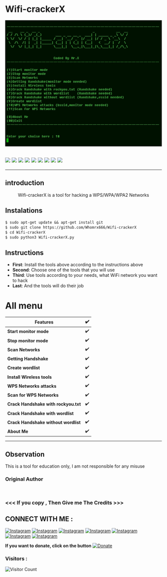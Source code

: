 # Wifi-crackerX 
![Wifi-crackerX preview](Wifi-crackerX.jpg)
<h2><img src="https://img.shields.io/badge/Author-Mr.X-blueviolet"/>
<img src="https://img.shields.io/badge/Wifi-crackerX-red"/>
<img src="https://img.shields.io/badge/Made%20with-Python%20-yellowgreen"/> <img src="https://img.shields.io/badge/Version-1.0cf"/>
<img src="https://img.shields.io/github/issues/Whomrx666/Wifi-crackerX.svg?color=%23ff0000"/> <img
<img src="https://img.shields.io/github/issues-closed/Whomrx666/Wifi-crackerX.svg?color=%2300cc00"/> <img
<img src="https://img.shields.io/github/forks/Whomrx666/Wifi-crackerX.svg?color=%23ffff00"/> <img
<img src="https://img.shields.io/github/stars/Whomrx666/Wifi-crackerX.svg?color=%23ff3300"/> <img
<img src="https://img.shields.io/github/license/Whomrx666/Wifi-crackerX.svg?color=%230000ff"/> <img
</center>
  </h2>
  <hr>

## introduction
<p align="center">
Wifi-crackerX is a tool for hacking a WPS/WPA/WPA2 Networks
  </details>

## Instalations
```
$ sudo apt-get update && apt-get install git
$ sudo git clone https://github.com/Whomrx666/Wifi-crackerX 
$ cd Wifi-crackerX 
$ sudo python3 Wifi-crackerX.py
```

## Instructions
- **First**: Install the tools above according to the instructions above
- **Second**: Choose one of the tools that you will use
- **Third**: Use tools according to your needs, what WiFi network you want to hack 
- **Last**: And the tools will do their job

# All menu
| Features | ✔️ |
|--------|--------|
| **Start monitor mode** |✔️ |
| **Stop monitor mode** |✔️ |
| **Scan Networks** |✔️ |
| **Getting Handshake** |✔️ |
| **Create wordlist** |✔️ |
| **Install Wireless tools** |✔️ |
| **WPS Networks attacks** |✔️ |
| **Scan for WPS Networks** |✔️ |
| **Crack Handshake with rockyou.txt** |✔️ |
| **Crack Handshake with wordlist** |✔️ |
| **Crack Handshake without wordlist** |✔️ |
| **About Me** |✔️ |
---------

## Observation
This is a tool for education only, I am not responsible for any misuse
### Original Author
<a href="https://github.com/Whomrx666"><img src="https://img.shields.io/badge/Original-Author-brightgreen.svg" alt=""/></a>

### <<< If you copy , Then Give me The Credits >>>

## CONNECT WITH ME :

[![Instagram](https://img.shields.io/badge/WEBSITE-VISIT-yellow?style=for-the-badge&logo=blogger)](https://whomrxhackers.blogspot.com/)
[![Instagram](https://img.shields.io/badge/TWITTER-FOLLOW-red?style=for-the-badge&logo=x)](https://twitter.com/whomrx666)
[![Instagram](https://img.shields.io/badge/YOUTUBE-SUBSCRIBE-red?style=for-the-badge&logo=youtube)](https://youtube.com/@whomrx666)
[![Instagram](https://img.shields.io/badge/FACEBOOK-LIKE-red?style=for-the-badge&logo=facebook)](https://facebook.com/https://www.facebook.com/whomrx.666)
[![Instagram](https://img.shields.io/badge/TELEGRAM-CONNECT-red?style=for-the-badge&logo=telegram)](https://t.me/@Whomr_X)
[![Instagram](https://img.shields.io/badge/GMAIL-CONTACT-red?style=for-the-badge&logo=gmail)](mailto:whomrx666@gmail.com)
[![Instagram](https://img.shields.io/badge/TIKTOK-FOLLOW-red?style=for-the-badge&logo=tiktok)](https://www.tiktok.com/@whomr.x)

**If you want to donate, click on the button**
<a href="https://saweria.co/whomrx"><img title="Donate" src="https://img.shields.io/badge/Donate-Wifi crackerX-yellow?style=for-the-badge&logo=github"></a>

### Visitors :
![Visitor Count](https://profile-counter.glitch.me/Whomrx666/count.svg)